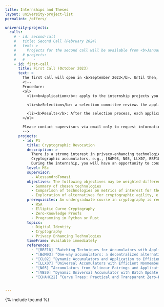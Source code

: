 ```yaml
---
title: Internships and Theses
layout: university-project-list
permalink: /offers/

university-projects:
  calls:
    # - id: second-call
    #   title: Second Call (February 2024)
    #   text: >
    #     Projects for the second call will be available from <b>January 2024</b>
    #   # projects:
    #   #    - 
    - id: first-call
      title: First Call (October 2023)
      text: >
        The first call will open in <b>September 2023</b>. Until then, projects may be added or modified
        <!--
        Procedure:
        <ol>
          <li><b>Application</b>: apply to the internship projects you are interested in (up to 3) through the <a href="https://forms.gle/rSTrsA9Vo1BzcN9EA">online form</a>, by providing the requested data. The application deadline is set for the <b>9th February 2023 at 13:00</b>.</li>

          <li><b>Selection</b>: a selection committee reviews the applications for every project and, if needed, asks for an interview.</li>

          <li><b>Results</b>: After the selection process, each applicant is informed of the selection results.</li>
        </ol>

        Please contact supervisors via email only to request information: applications sent via email will not be taken into consideration.
        -->
      projects:
        - id: P1
          title: Cryptographic Revocation
          description: >
            There is a strong interest in privacy-enhancing technologies to satisfy the complex requirements of digital identity, in particular minimizing the personal data shared at each presentation, and preventing others from correlating the activity of digital identity credential holders between presentations. Important use cases are the Mobile Drivers’ License (ISO 18013-5) and the European Digital Identity Wallet.
            Cryptographic accumulators, e.g., [BdM93, N05, LLX07, BBF18, VB20] are efficient protocols to prove set (non-)membership that have been proposed as privacy-enhancing credential revocation mechanisms for digital credentials, e.g., [CL02].
            During the internship, you will have an opportunity to consider theoretical and practical aspects of these technologies, to be agreed based on your interest and prior knowledge. We are particularly interested in a performance comparison of algorithms of interest, possibly using existing libraries (e.g., accumulator-rs).
          level: MSc
          supervisor:
            - AlessandroTomasi
          objectives: The following objectives may be weighted differently according to interest, availability, and the chosen topic
            - Summary of chosen technologies
            - Comparison of technologies on metrics of interest for the chosen scenario, e.g., complexity (number of operations), proof size, offline functionality
            - Exploration of alternatives for cryptographic agility, e.g., other elliptic curves or hash functions
          prerequisites: An undergraduate course in cryptography is required for basic notions. Knowledge of the following would be highly advantageous
            - RSA
            - Elliptic Curve Cryptography
            - Zero-Knowledge Proofs
            - Programming in Python or Rust
          topics:
            - Digital Identity
            - Cryptography
            - Privacy Enhancing Technologies
          timeFrame: Available immediately
          references:
            - "[BBF18] “Batching Techniques for Accumulators with Applications to IOPs and Stateless Blockchains”. D Boneh, B Bünz, B Fisch. IACR 2018, CRYPTO 2019. ia.cr/2018/1188, doi: 10.1007/978-3-030-26948-7_20. www.youtube.com/watch?v=gui-D_Og61w"
            - "[BdM93] “One-way accumulators: a decentralized alternative to digital signatures” J C Benaloh, M de Mare, Eurocrypt 93. doi: 10.1007/3-540-48285-7_24"
            - "[CL02] “Dynamic Accumulators and Application to Efficient Revocation of Anonymous Credentials.” J Camenisch, A Lysyanskaya, CRYPTO 2002. doi: 10.1007/3-540-45708-9_5"
            - "[LLX07] “Universal Accumulators with Efficient Nonmembership Proofs”. Li, J., Li, N., Xue, R., 2007. doi: 10.1007/978-3-540-72738-5_17"
            - "[N05] “Accumulators from Bilinear Pairings and Applications.” L Nguyen, CT-RSA 2005 doi.org/10.1007/978-3-540-30574-3_19"
            - "[VB20] “Dynamic Universal Accumulator with Batch Update over Bilinear Groups”. G. Vitto, A. Biryukov, IACR 2020, CT-RSA 2022. ia.cr/2020/777, doi 10.1007/978-3-030-95312-6_17. www.youtube.com/watch?v=Zi9pJpZKHX0"
            - "[CHAHC22] “Curve Trees: Practical and Transparent Zero-Knowledge Accumulators” M Campanelli, M Hall-Andersen, S Holmgaard Kamp. https://ia.cr/2022/756"


---
```


{% include toc.md %}